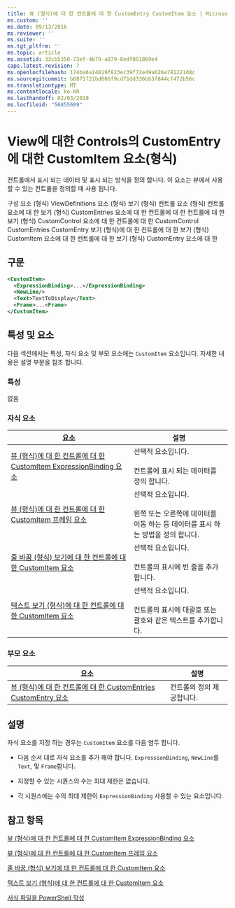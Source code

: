 ```yaml
---
title: 뷰 (형식)에 대 한 컨트롤에 대 한 CustomEntry CustomItem 요소 | Microsoft Docs
ms.custom: ''
ms.date: 09/13/2016
ms.reviewer: ''
ms.suite: ''
ms.tgt_pltfrm: ''
ms.topic: article
ms.assetid: 33cb5350-73ef-4b79-a879-0edf051869e4
caps.latest.revision: 7
ms.openlocfilehash: 174ba6a14819f823ec39f72e49a626e781221d8c
ms.sourcegitcommit: b6871f21bd666f9cd71dd336bb3f844cf472b56c
ms.translationtype: MT
ms.contentlocale: ko-KR
ms.lasthandoff: 02/03/2019
ms.locfileid: "56855609"
---
```

# <a name="customitem-element-for-customentry-for-controls-for-view-format"></a>View에 대한 Controls의 CustomEntry에 대한 CustomItem 요소(형식)

컨트롤에서 표시 되는 데이터 및 표시 되는 방식을 정의 합니다. 이 요소는 뷰에서 사용할 수 있는 컨트롤을 정의할 때 사용 됩니다.

구성 요소 (형식) ViewDefinitions 요소 (형식) 보기 (형식) 컨트롤 요소 (형식) 컨트롤 요소에 대 한 보기 (형식) CustomEntries 요소에 대 한 컨트롤에 대 한 컨트롤에 대 한 보기 (형식) CustomControl 요소에 대 한 컨트롤에 대 한 CustomControl CustomEntries CustomEntry 보기 (형식)에 대 한 컨트롤에 대 한 보기 (형식) CustomItem 요소에 대 한 컨트롤에 대 한 보기 (형식) CustomEntry 요소에 대 한

## <a name="syntax"></a>구문

```xml
<CustomItem>
  <ExpressionBinding>...</ExpressionBinding>
  <NewLine/>
  <Text>TextToDisplay</Text>
  <Frame>...<Frame>
</CustomItem>
```

## <a name="attributes-and-elements"></a>특성 및 요소

다음 섹션에서는 특성, 자식 요소 및 부모 요소에는 `CustomItem` 요소입니다. 자세한 내용은 설명 부분을 참조 합니다.

### <a name="attributes"></a>특성

없음

### <a name="child-elements"></a>자식 요소

|요소|설명|
|-------------|-----------------|
|[뷰 (형식)에 대 한 컨트롤에 대 한 CustomItem ExpressionBinding 요소](./expressionbinding-element-for-customitem-for-controls-for-view-format.md)|선택적 요소입니다.<br /><br /> 컨트롤에 표시 되는 데이터를 정의 합니다.|
|[뷰 (형식)에 대 한 컨트롤에 대 한 CustomItem 프레임 요소](./frame-element-for-customitem-for-controls-for-view-format.md)|선택적 요소입니다.<br /><br /> 왼쪽 또는 오른쪽에 데이터를 이동 하는 등 데이터를 표시 하는 방법을 정의 합니다.|
|[줄 바꿈 (형식) 보기에 대 한 컨트롤에 대 한 CustomItem 요소](./newline-element-for-customitem-for-controls-for-view-format.md)|선택적 요소입니다.<br /><br /> 컨트롤의 표시에 빈 줄을 추가합니다.|
|[텍스트 보기 (형식)에 대 한 컨트롤에 대 한 CustomItem 요소](./text-element-for-customitem-for-controls-for-view-format.md)|선택적 요소입니다.<br /><br /> 컨트롤의 표시에 대괄호 또는 괄호와 같은 텍스트를 추가합니다.|

### <a name="parent-elements"></a>부모 요소

|요소|설명|
|-------------|-----------------|
|[뷰 (형식)에 대 한 컨트롤에 대 한 CustomEntries CustomEntry 요소](./customentry-element-for-customentries-for-controls-for-view-format.md)|컨트롤의 정의 제공합니다.|

## <a name="remarks"></a>설명

자식 요소를 지정 하는 경우는 `CustomItem` 요소를 다음 염두 합니다.

- 다음 순서 대로 자식 요소를 추가 해야 합니다. `ExpressionBinding`, `NewLine`를 `Text`, 및 `Frame`합니다.

- 지정할 수 있는 시퀀스의 수는 최대 제한은 없습니다.

- 각 시퀀스에는 수의 최대 제한이 `ExpressionBinding` 사용할 수 있는 요소입니다.

## <a name="see-also"></a>참고 항목

[뷰 (형식)에 대 한 컨트롤에 대 한 CustomItem ExpressionBinding 요소](./expressionbinding-element-for-customitem-for-controls-for-view-format.md)

[뷰 (형식)에 대 한 컨트롤에 대 한 CustomItem 프레임 요소](./frame-element-for-customitem-for-controls-for-view-format.md)

[줄 바꿈 (형식) 보기에 대 한 컨트롤에 대 한 CustomItem 요소](./newline-element-for-customitem-for-controls-for-view-format.md)

[텍스트 보기 (형식)에 대 한 컨트롤에 대 한 CustomItem 요소](./text-element-for-customitem-for-controls-for-view-format.md)

[서식 파일을 PowerShell 작성](./writing-a-powershell-formatting-file.md)
